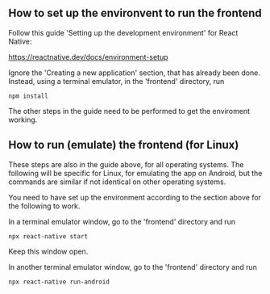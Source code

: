 ## How to set up the environvent to run the frontend

Follow this guide 'Setting up the development environment' for React Native:

https://reactnative.dev/docs/environment-setup

Ignore the 'Creating a new application' section, that has already been done. Instead, using a terminal emulator, in the 'frontend' directory, run 
```
npm install
```

The other steps in the guide need to be performed to get the enviroment working.

## How to run (emulate) the frontend (for Linux)
These steps are also in the guide above, for all operating systems. The following will be specific for Linux, for emulating the app on Android, but the commands are similar if not identical on other operating systems.

You need to have set up the environment according to the section above for the following to work.

In a terminal emulator window, go to the 'frontend' directory and run
```
npx react-native start
```
Keep this window open.

In another terminal emulator window, go to the 'frontend' directory and run
```
npx react-native run-android
```
